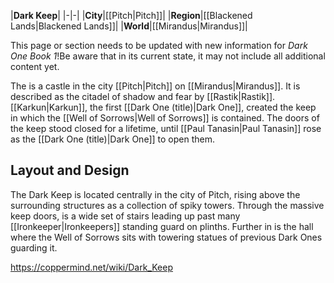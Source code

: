 |**Dark Keep**|
|-|-|
|**City**|[[Pitch\|Pitch]]|
|**Region**|[[Blackened Lands\|Blackened Lands]]|
|**World**|[[Mirandus\|Mirandus]]|

This page or section needs to be updated with new information for *Dark One Book 1*!Be aware that in its current state, it may not include all additional content yet.

The  is a castle in the city [[Pitch\|Pitch]] on [[Mirandus\|Mirandus]]. It is described as the citadel of shadow and fear by [[Rastik\|Rastik]]. [[Karkun\|Karkun]], the first [[Dark One (title)\|Dark One]], created the keep in which the [[Well of Sorrows\|Well of Sorrows]] is contained. The doors of the keep stood closed for a lifetime, until [[Paul Tanasin\|Paul Tanasin]] rose as the [[Dark One (title)\|Dark One]] to open them.

## Layout and Design
The Dark Keep is located centrally in the city of Pitch, rising above the surrounding structures as a collection of spiky towers. Through the massive keep doors, is a wide set of stairs leading up past many [[Ironkeeper\|Ironkeepers]] standing guard on plinths. Further in is the hall where the Well of Sorrows sits with towering statues of previous Dark Ones guarding it.



https://coppermind.net/wiki/Dark_Keep